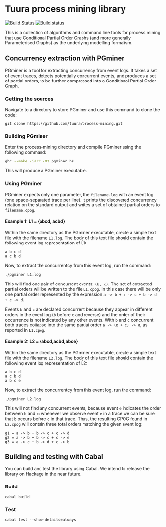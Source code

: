 # Tuura process mining library
[![Build Status](https://travis-ci.org/tuura/process-mining.svg?branch=master)](https://travis-ci.org/tuura/process-mining) [![Build status](https://ci.appveyor.com/api/projects/status/880cv23mcpfx6n4k/branch/master?svg=true)](https://ci.appveyor.com/project/snowleopard/process-mining/branch/master)

This is a collection of algorithms and command line tools for process mining that use Conditional Partial Order Graphs (and more generally Parameterised Graphs) as the underlying modelling formalism.

## Concurrency extraction with PGminer

PGminer is a tool for extracting concurrency from event logs. It takes a set of event traces, detects potentially concurrent events, and produces a set of partial orders, to be further compressed into a Conditional Partial Order Graph.

### Getting the sources

Navigate to a directory to store PGminer and use this command to clone the code:

`git clone https://github.com/tuura/process-mining.git`

### Building PGminer

Enter the process-mining directory and compile PGminer using the following command:

```bash
ghc --make -isrc -O2 pgminer.hs
```

This will produce a PGminer executable.

### Using PGminer

PGminer expects only one parameter, the `filename.log` with an event log (one space-separated trace per line). It prints the discovered concurrency relation on the standard output and writes a set of obtained partial orders to `filename.cpog`.

#### Example 1: L1 = {abcd, acbd}

Within the same directory as the PGminer executable, create a simple text file with the filename `L1.log`. The body of this text file should contain the following event log representation of L1:

```
a b c d
a c b d
```

Now, to extract the concurrentcy from this event log, run the command:

```bash
./pgminer L1.log
```

This will find one pair of concurrent events: `(b, c)`. The set of extracted partial orders will be written to the file `L1.cpog`. In this case there will be only one partial order represented by the expression `a -> b + a -> c + b -> d + c -> d`.

Events `b` and `c` are declared concurrent because they appear in different orders in the event log (`b` before `c` and reverse) and the order of their occurrence is not indicated by any other events. With `b` and `c` concurrent both traces collapse into the same partial order `a -> (b + c) -> d`, as reported in `L1.cpog`.

#### Example 2: L2 = {abcd,acbd,abce}

Within the same directory as the PGminer executable, create a simple text file with the filename `L2.log`. The body of this text file should contain the following event log representation of L2:

```
a b c d
a c b d
a b c e
```

Now, to extract the concurrentcy from this event log, run the command:

```bash
./pgminer L2.log
```

This will not find any concurrent events, because event `e` indicates the order between `b` and `c`: whenever we observe event `e` in a trace we can be sure that `b` occurs before `c` in that trace. Thus, the resulting CPOG found in `L2.cpog` will contain three total orders matching the given event log:

```
g1 = a -> b + b -> c + c -> d
g2 = a -> b + b -> c + c -> e
g3 = a -> c + b -> d + c -> b
```

## Building and testing with Cabal

You can build and test the library using Cabal. We intend to release the library on Hackage in the near future.

### Build

	cabal build

### Test

	cabal test --show-details=always

